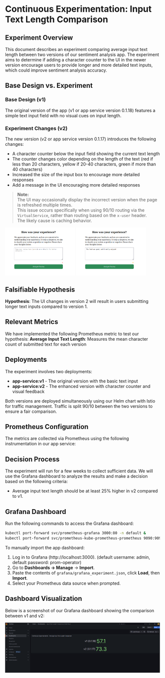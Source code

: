 # Continuous Experimentation: Input Text Length Comparison

## Experiment Overview

This document describes an experiment comparing average input text length between two versions of our sentiment analysis app. The experiment aims to determine if adding a character counter to the UI in the newer version encourage users to provide longer and more detailed text inputs, which could improve sentiment analysis accuracy.

## Base Design vs. Experiment

### Base Design (v1)
The original version of the app (v1 or app service version 0.1.18) features a simple text input field with no visual cues on input length.

### Experiment Changes (v2)
The new version (v2 or app service version 0.1.17) introduces the following changes:
- A character counter below the input field showing the current text length
- The counter changes color depending on the length of the text (red if less than 20 characters, yellow if  20-40 characters, green if more than 40 characters)
- Increased the size of the input box to encourage more detailed responses
- Add a message in the UI encouraging more detailed responses

> **Note:**  
> The UI may occasionally display the incorrect version when the page is refreshed multiple times.  
> This issue occurs specifically when using 90/10 routing via the `VirtualService`, rather than routing based on the `x-user` header.  
> The likely cause is caching behavior.

<p float="left">
  <img src="../images/new_version_screenshot_1.png" width="45%" />
  <img src="../images/new_version_screenshot_2.png" width="45%" />
</p>

## Falsifiable Hypothesis

**Hypothesis**: The UI changes in version 2 will result in users submitting longer text inputs 
compared to version 1.

## Relevant Metrics

We have implemented the following Prometheus metric to test our hypothesis:
**Average Input Text Length**: Measures the mean character count of submitted text for each version


## Deployments

The experiment involves two deployments:
- **app-service:v1** - The original version with the basic text input
- **app-service:v2** - The enhanced version with character counter and visual feedback

Both versions are deployed simultaneously using our Helm chart with Istio for traffic management. 
Traffic is split 90/10 between the two versions to ensure a fair comparison.

## Prometheus Configuration

The metrics are collected via Prometheus using the following instrumentation in our app service:


## Decision Process

The experiment will run for a few weeks to collect sufficient data. 
We will use the Grafana dashboard to analyze the results and make a decision based on the following criteria:
- Average input text length should be at least 25% higher in v2 compared to v1.

## Grafana Dashboard

Run the following commands to access the Grafana dashboard:
```bash
kubectl port-forward svc/prometheus-grafana 3000:80 -n default &
kubectl port-forward svc/prometheus-kube-prometheus-prometheus 9090:9090 -n default &
```

To manually import the app dashboard:
1. Log in to Grafana (http://localhost:3000). (default username: admin, default password: prom-operator)
2. Go to **Dashboards → Manage** → **Import**.
3. Paste the contents of `grafana/grafana_experiment.json`, click **Load**, then **Import**.
4. Select your Prometheus data source when prompted.

## Dashboard Visualization

Below is a screenshot of our Grafana dashboard showing the comparison between v1 and v2:

![Input Length Comparison Experiment Dashboard](../images/dashboard_screenshot.png)
